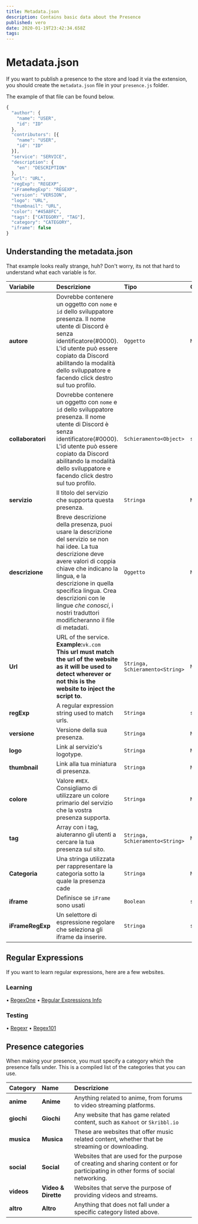 ```yaml
---
title: Metadata.json
description: Contains basic data about the Presence
published: vero
date: 2020-01-19T23:42:34.658Z
tags:
---
```


# Metadata.json

If you want to publish a presence to the store and load it via the extension, you should create the `metadata.json` file in your `presence.js` folder.

The example of that file can be found below.

```javascript
{
  "author": {
    "name": "USER",
    "id": "ID"
  },
  "contributors": [{
    "name": "USER",
    "id": "ID"
  }],
  "service": "SERVICE",
  "description": {
    "en": "DESCRIPTION"
  },
  "url": "URL",
  "regExp": "REGEXP",
  "iFrameRegExp": "REGEXP",
  "version": "VERSION",
  "logo": "URL",
  "thumbnail": "URL",
  "color": "#45A8FC",
  "tags": ["CATEGORY", "TAG"],
  "category": "CATEGORY",
  "iframe": false
}
```

## Understanding the metadata.json

That example looks really strange, huh? Don't worry, its not that hard to understand what each variable is for.

<table>
  <thead>
    <tr>
      <th style="text-align:left">Variabile</th>
      <th style="text-align:left">Descrizione</th>
      <th style="text-align:left">Tipo</th>
      <th style="text-align:left">Opzionale</th>
    </tr>
  </thead>
  <tbody>
    <tr>
      <td style="text-align:left"><b>autore</b>
      </td>
      <td style="text-align:left">Dovrebbe contenere un oggetto con <code>nome</code> e <code>id</code> dello sviluppatore presenza. Il nome utente di Discord è senza identificatore(#0000). L'id utente <code></code> può essere copiato da Discord abilitando la modalità
        dello sviluppatore e facendo click destro sul tuo profilo.</td>
      <td style="text-align:left"><code>Oggetto</code>
      </td>
      <td style="text-align:left"><code>No</code>
      </td>
    </tr>
    <tr>
      <td style="text-align:left"><b>collaboratori</b>
      </td>
      <td style="text-align:left">Dovrebbe contenere un oggetto con <code>nome</code> e <code>id</code> dello sviluppatore presenza. Il nome utente di Discord è senza identificatore(#0000). L'id utente <code></code> può essere copiato da Discord abilitando la modalità
        dello sviluppatore e facendo click destro sul tuo profilo.</td>
      <td style="text-align:left"><code>Schieramento&lt;Object&gt;</code>
      </td>
      <td style="text-align:left"><code>sì</code>
      </td>
    </tr>
    <tr>
      <td style="text-align:left"><b>servizio</b>
      </td>
      <td style="text-align:left">Il titolo del servizio che supporta questa presenza.</td>
      <td style="text-align:left"><code>Stringa</code>
      </td>
      <td style="text-align:left"><code>No</code>
      </td>
    </tr>
    <tr>
      <td style="text-align:left"><b>descrizione</b>
      </td>
      <td style="text-align:left">Breve descrizione della presenza, puoi usare la descrizione del servizio
        se non hai idee. La tua descrizione deve avere valori di coppia chiave che indicano la lingua, e la descrizione in quella specifica lingua. Crea descrizioni con le lingue <i>che conosci</i>, i nostri traduttori modificheranno il file di metadati.</td>
      <td style="text-align:left"><code>Oggetto</code>
      </td>
      <td style="text-align:left"><code>No</code>
      </td>
    </tr>
    <tr>
      <td style="text-align:left"><b>Url</b>
      </td>
      <td style="text-align:left">URL of the service.<br><b>Example:</b><code>vk.com</code><br>
        <b>This url must match the url of the website as it will be used to detect wherever or not this is the website to inject the script to.</b>
      </td>
      <td style="text-align:left"><code>Stringa, Schieramento&lt;String&gt;</code>
      </td>
      <td style="text-align:left"><code>No</code>
      </td>
    </tr>
    <tr>
      <td style="text-align:left"><b>regExp</b>
      </td>
      <td style="text-align:left">A regular expression string used to match urls.</td>
      <td style="text-align:left"><code>Stringa</code>
      </td>
      <td style="text-align:left"><code>sì</code>
      </td>
    </tr>
    <tr>
      <td style="text-align:left"><b>versione</b>
      </td>
      <td style="text-align:left">Versione della sua presenza.</td>
      <td style="text-align:left"><code>Stringa</code>
      </td>
      <td style="text-align:left"><code>No</code>
      </td>
    </tr>
    <tr>
      <td style="text-align:left"><b>logo</b>
      </td>
      <td style="text-align:left">Link al servizio&apos;s logotype.</td>
      <td style="text-align:left"><code>Stringa</code>
      </td>
      <td style="text-align:left"><code>No</code>
      </td>
    </tr>
    <tr>
      <td style="text-align:left"><b>thumbnail</b>
      </td>
      <td style="text-align:left">Link alla tua miniatura di presenza.</td>
      <td style="text-align:left"><code>Stringa</code>
      </td>
      <td style="text-align:left"><code>No</code>
      </td>
    </tr>
    <tr>
      <td style="text-align:left"><b>colore</b>
      </td>
      <td style="text-align:left">Valore <code>#HEX</code>. Consigliamo di utilizzare un colore primario del servizio
        che la vostra presenza supporta.</td>
      <td style="text-align:left"><code>Stringa</code>
      </td>
      <td style="text-align:left"><code>No</code>
      </td>
    </tr>
    <tr>
      <td style="text-align:left"><b>tag</b>
      </td>
      <td style="text-align:left">Array con i tag, aiuteranno gli utenti a cercare la tua presenza sul sito.</td>
      <td
      style="text-align:left"><code>Stringa, Schieramento&lt;String&gt;</code>
        </td>
      <td style="text-align:left"><code>No</code>
      </td>
    </tr>
    <tr>
      <td style="text-align:left"><b>Categoria</b>
      </td>
      <td style="text-align:left">Una stringa utilizzata per rappresentare la categoria sotto la quale la presenza cade</td>
      <td style="text-align:left"><code>Stringa</code>
      </td>
      <td style="text-align:left"><code>No</code>
      </td>
    </tr>
    <tr>
      <td style="text-align:left"><b>iframe</b>
      </td>
      <td style="text-align:left">Definisce se <code>iFrame</code> sono usati</td>
      <td style="text-align:left"><code>Boolean</code>
      </td>
      <td style="text-align:left"><code>sì</code>
      </td>
    </tr>
    <tr>
      <td style="text-align:left"><b>iFrameRegExp</b>
      </td>
      <td style="text-align:left">Un selettore di espressione regolare che seleziona gli iframe da inserire.</td>
      <td style="text-align:left"><code>Stringa</code>
      </td>
      <td style="text-align:left"><code>sì</code>
      </td>
    </tr>
  </tbody>
</table>

## Regular Expressions

If you want to learn regular expressions, here are a few websites.

### Learning

• [RegexOne](https://regexone.com/) • [Regular Expressions Info](https://www.regular-expressions.info/tutorial.html)

### Testing

• [Regexr](https://regexr.com/) • [Regex101](https://regex101.com/)

## Presence categories

When making your presence, you must specify a category which the presence falls under. This is a compiled list of the categories that you can use.

<table>
  <thead>
    <tr>
      <th style="text-align:left">Category</th>
      <th style="text-align:left">Name</th>
      <th style="text-align:left">Descrizione</th>
    </tr>
  </thead>
  <tbody>
    <tr>
      <td style="text-align:left"><b>anime</b></td>
      <td style="text-align:left"><b>Anime</b></td>
      <td style="text-align:left">Anything related to anime, from forums to video streaming platforms.</td>
      </td>
    </tr>
    <tr>
      <td style="text-align:left"><b>giochi</b></td>
    <td style="text-align:left"><b>Giochi</b></td>
      <td style="text-align:left">Any website that has game related content, such as <code>Kahoot</code> or <code>Skribbl.io</code></td>
      </td>
    </tr>
    <tr>
      <td style="text-align:left"><b>musica</b></td>
    <td style="text-align:left"><b>Musica</b></td>
      <td style="text-align:left">These are websites that offer music related content, whether that be streaming or downloading.</td>
      </td>
    </tr>
    <tr>
      <td style="text-align:left"><b>social</b></td>
        <td style="text-align:left"><b>Social</b></td>
      <td style="text-align:left">Websites that are used for the purpose of creating and sharing content or  for participating in other forms of social networking.</td>
      </td>
    </tr>
    <tr>
      <td style="text-align:left"><b>videos</b></td>
        <td style="text-align:left"><b>Video & Dirette</b></td>
      <td style="text-align:left">Websites that serve the purpose of providing videos and streams.</td>
      </td>
    </tr>
    <tr>
      <td style="text-align:left"><b>altro</b></td>
    <td style="text-align:left"><b>Altro</b></td>
      <td style="text-align:left">Anything that does not fall under a specific category listed above.</td>
      </td>
    </tr>
  </tbody>
</table>